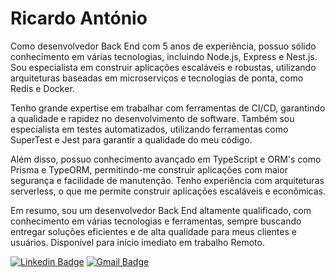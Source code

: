 # Ricardo António
Como desenvolvedor Back End com 5 anos de experiência, possuo sólido conhecimento em várias tecnologias, incluindo Node.js, Express e Nest.js. Sou especialista em construir aplicações escaláveis e robustas, utilizando arquiteturas baseadas em microserviços e tecnologias de ponta, como Redis e Docker.<p/>
<p>Tenho grande expertise em trabalhar com ferramentas de CI/CD, garantindo a qualidade e rapidez no desenvolvimento de software. Também sou especialista em testes automatizados, utilizando ferramentas como SuperTest e Jest para garantir a qualidade do meu código.<p/> 
<p>Além disso, possuo conhecimento avançado em TypeScript e ORM's como Prisma e TypeORM, permitindo-me construir aplicações com maior segurança e facilidade de manutenção. Tenho experiência com arquiteturas serverless, o que me permite construir aplicações escaláveis e econômicas.<p/> 
<p>Em resumo, sou um desenvolvedor Back End altamente qualificado, com conhecimento em várias tecnologias e ferramentas, sempre buscando entregar soluções eficientes e de alta qualidade para meus clientes e usuários. Disponível para início imediato em trabalho Remoto.<p/>

[![Linkedin Badge](https://img.shields.io/badge/-Ricardo%20António-00875f?style=flat-square&logo=Linkedin&logoColor=white&&link=https://www.linkedin.com/in/ricardo-joão-antónio-10b996220/)](https://www.linkedin.com/in/ricardo-joão-antónio-10b996220/)
[![Gmail Badge](https://img.shields.io/badge/-ricardojoaoantonio2@gmail.com-00875f?style=flat-square&logo=Gmail&logoColor=white&link=mailto:ricardojoaoantonio2@gmail.com)](mailto:ricardojoaoantonio2@gmail.com)
